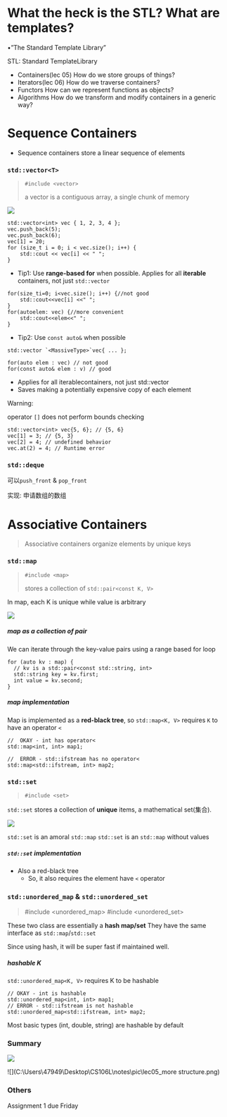 # What the heck is the STL? What are templates?

•”The Standard Template Library”

STL: Standard TemplateLibrary

* Containers(lec 05)
  How do we store groups of things?
* Iterators(lec 06)
  How do we traverse containers?
* Functors
  How can we represent functions as objects?
* Algorithms
  How do we transform and modify containers in a generic way?

# Sequence Containers

* Sequence containers store a linear sequence of elements

### `std::vector<T>`

> `#include <vector>`
>
> a vector is a contiguous array, a single chunk of memory

![](C:\Users\47949\Desktop\CS106L\notes\pic\lec05_Vector.png)

```
std::vector<int> vec { 1, 2, 3, 4 };
vec.push_back(5);
vec.push_back(6);
vec[1] = 20;
for (size_t i = 0; i < vec.size(); i++) {
	std::cout << vec[i] << " ";
}
```

* Tip1: Use **range-based for** when possible. Applies for all **iterable** containers, not just `std::vector`

```
for(size_ti=0; i<vec.size(); i++) {//not good
	std::cout<<vec[i] <<" ";
}
for(autoelem: vec) {//more convenient
	std::cout<<elem<<" ";
}
```

* Tip2: Use `const auto&` when possible

```
std::vector `<MassiveType>`vec{ ... };

for(auto elem : vec) // not good
for(const auto& elem : v) // good
```

* Applies for all iterablecontainers, not just std::vector
* Saves making a potentially expensive copy of each element

Warning:

operator `[]` does not perform bounds checking

```
std::vector<int> vec{5, 6}; // {5, 6}
vec[1] = 3; // {5, 3}
vec[2] = 4; // undefined behavior
vec.at(2) = 4; // Runtime error
```

### `std::deque`

可以`push_front` & `pop_front`

实现: 申请数组的数组

# Associative Containers

> Associative containers organize elements by unique keys

### `std::map`

> `#include <map>` 
>
> stores a collection of `std::pair<const K, V>`

In map, each K is unique while value is arbitrary

![](C:\Users\47949\Desktop\CS106L\notes\pic\lec05_Map.png)

##### map as a collection of pair

We can iterate through the key-value pairs using a range based for loop

```std::map<std::string, int> map;
for (auto kv : map) {
  // kv is a std::pair<const std::string, int>
  std::string key = kv.first;
  int value = kv.second;
}
```

##### map implementation 

Map is implemented as a **red-black tree**, so `std::map<K, V>` requires `K` to have an operator `<`

```
//  OKAY - int has operator<
std::map<int, int> map1; 

//  ERROR - std::ifstream has no operator<
std::map<std::ifstream, int> map2;
```

### `std::set`
>  `#include <set>`

`std::set` stores a collection of **unique** items, a mathematical set(集合).

![](C:\Users\47949\Desktop\CS106L\notes\pic\lec05_Set.png)

`std::set` is an amoral `std::map`
`std::set` is an `std::map` without values

##### `std::set` implementation

* Also a red-black tree
  * So, it also requires the element have `<` operator 



### `std::unordered_map` & `std::unordered_set`
> #include <unordered_map> 
> #include <unordered_set>

These two class are essentially a **hash map/set**
They have the same interface as `std::map`/`std::set`

Since using hash, it will be super fast if maintained well.

##### hashable K

`std::unordered_map<K, V>` requires K to be hashable

```//  OKAY - int is hashable
// OKAY - int is hashable
std::unordered_map<int, int> map1; 
// ERROR - std::ifstream is not hashable
std::unordered_map<std::ifstream, int> map2; 
```

Most basic types (int, double, string) are hashable by default

### Summary

![](C:\Users\47949\Desktop\CS106L\notes\pic\lec05_Summary.png)

![](C:\Users\47949\Desktop\CS106L\notes\pic\lec05_more structure.png)

### Others

Assignment 1 due Friday
